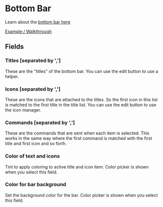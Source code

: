 # Bottom Bar

Learn about the [bottom bar here](https://material.io/design/components/bottom-navigation.html)

[Example / Walkthrough](./bottom-bar/README.md)

## Fields

### Titles [separated by ',']
These are the "titles" of the bottom bar. You can use the edit button to use a helper.

### Icons [separated by ',']
These are the icons that are attached to the titles. So the first icon in this list is matched to the first title in the title list. You can use the edit button to use the icon manager.

### Commands [separated by ',']
These are the commands that are sent when each item is selected. This works in the same way where the first command is matched with the first title and first icon and so forth.

### Color of text and icons
Tint to apply coloring to active title and icon item. Color picker is shown when you select this field.

### Color for bar background
Set the background color for the bar. Color picker is shown when you select this field.